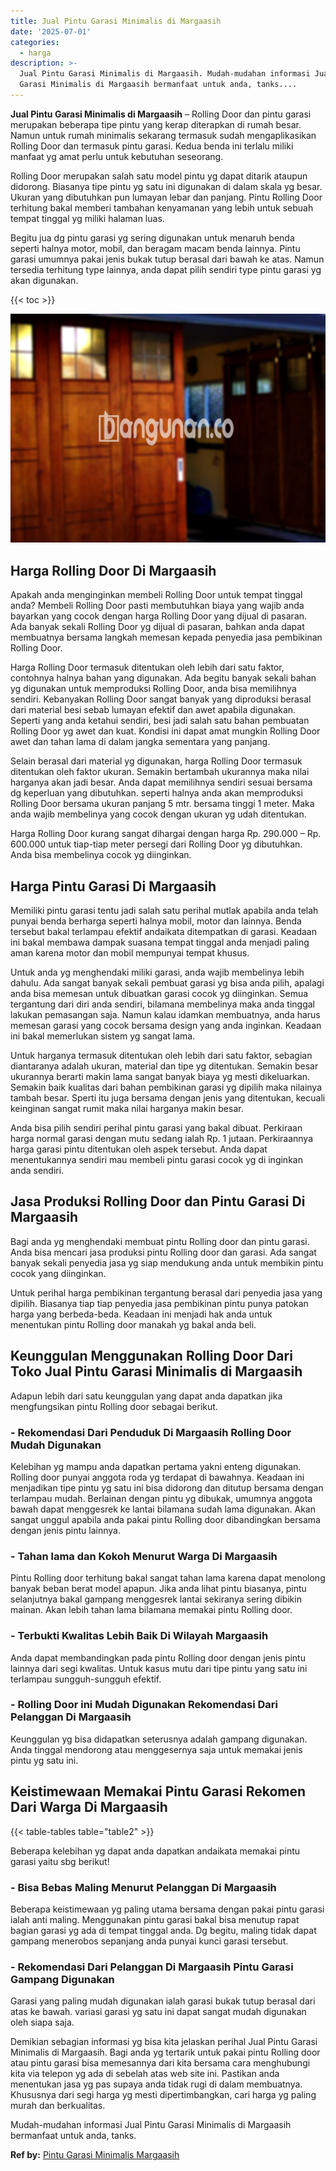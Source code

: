 ```yaml
---
title: Jual Pintu Garasi Minimalis di Margaasih
date: '2025-07-01'
categories:
  - harga
description: >-
  Jual Pintu Garasi Minimalis di Margaasih. Mudah-mudahan informasi Jual Pintu
  Garasi Minimalis di Margaasih bermanfaat untuk anda, tanks....
---
```


**Jual Pintu Garasi Minimalis di Margaasih** – Rolling Door dan pintu garasi merupakan beberapa tipe pintu yang kerap diterapkan di rumah besar. Namun untuk rumah minimalis sekarang termasuk sudah mengaplikasikan Rolling Door dan termasuk pintu garasi. Kedua benda ini terlalu miliki manfaat yg amat perlu untuk kebutuhan seseorang.

Rolling Door merupakan salah satu model pintu yg dapat ditarik ataupun didorong. Biasanya tipe pintu yg satu ini digunakan di dalam skala yg besar. Ukuran yang dibutuhkan pun lumayan lebar dan panjang. Pintu Rolling Door terhitung bakal memberi tambahan kenyamanan yang lebih untuk sebuah tempat tinggal yg miliki halaman luas.

Begitu jua dg pintu garasi yg sering digunakan untuk menaruh benda seperti halnya motor, mobil, dan beragam macam benda lainnya. Pintu garasi umumnya pakai jenis bukak tutup berasal dari bawah ke atas. Namun tersedia terhitung type lainnya, anda dapat pilih sendiri type pintu garasi yg akan digunakan.

{{< toc >}}

![Jual Pintu Garasi Minimalis di Margaasih](/images/pintu-garasi-24.png)

## Harga Rolling Door Di Margaasih

Apakah anda menginginkan membeli Rolling Door untuk tempat tinggal anda? Membeli Rolling Door pasti membutuhkan biaya yang wajib anda bayarkan yang cocok dengan harga Rolling Door yang dijual di pasaran. Ada banyak sekali Rolling Door yg dijual di pasaran, bahkan anda dapat membuatnya bersama langkah memesan kepada penyedia jasa pembikinan Rolling Door.

Harga Rolling Door termasuk ditentukan oleh lebih dari satu faktor, contohnya halnya bahan yang digunakan. Ada begitu banyak sekali bahan yg digunakan untuk memproduksi Rolling Door, anda bisa memilihnya sendiri. Kebanyakan Rolling Door sangat banyak yang diproduksi berasal dari material besi sebab lumayan efektif dan awet apabila digunakan. Seperti yang anda ketahui sendiri, besi jadi salah satu bahan pembuatan Rolling Door yg awet dan kuat. Kondisi ini dapat amat mungkin Rolling Door awet dan tahan lama di dalam jangka sementara yang panjang.

Selain berasal dari material yg digunakan, harga Rolling Door termasuk ditentukan oleh faktor ukuran. Semakin bertambah ukurannya maka nilai harganya akan jadi besar. Anda dapat memilihnya sendiri sesuai bersama dg keperluan yang dibutuhkan. seperti halnya anda akan memproduksi Rolling Door bersama ukuran panjang 5 mtr. bersama tinggi 1 meter. Maka anda wajib membelinya yang cocok dengan ukuran yg udah ditentukan.

Harga Rolling Door kurang sangat dihargai dengan harga Rp. 290.000 – Rp. 600.000 untuk tiap-tiap meter persegi dari Rolling Door yg dibutuhkan. Anda bisa membelinya cocok yg diinginkan.

## Harga Pintu Garasi Di Margaasih

Memiliki pintu garasi tentu jadi salah satu perihal mutlak apabila anda telah punyai benda berharga seperti halnya mobil, motor dan lainnya. Benda tersebut bakal terlampau efektif andaikata ditempatkan di garasi. Keadaan ini bakal membawa dampak suasana tempat tinggal anda menjadi paling aman karena motor dan mobil mempunyai tempat khusus.

Untuk anda yg menghendaki miliki garasi, anda wajib membelinya lebih dahulu. Ada sangat banyak sekali pembuat garasi yg bisa anda pilih, apalagi anda bisa memesan untuk dibuatkan garasi cocok yg diinginkan. Semua tergantung dari diri anda sendiri, bilamana membelinya maka anda tinggal lakukan pemasangan saja. Namun kalau idamkan membuatnya, anda harus memesan garasi yang cocok bersama design yang anda inginkan. Keadaan ini bakal memerlukan sistem yg sangat lama.

Untuk harganya termasuk ditentukan oleh lebih dari satu faktor, sebagian diantaranya adalah ukuran, material dan tipe yg ditentukan. Semakin besar ukurannya berarti makin lama sangat banyak biaya yg mesti dikeluarkan. Semakin baik kualitas dari bahan pembikinan garasi yg dipilih maka nilainya tambah besar. Sperti itu juga bersama dengan jenis yang ditentukan, kecuali keinginan sangat rumit maka nilai harganya makin besar.

Anda bisa pilih sendiri perihal pintu garasi yang bakal dibuat. Perkiraan harga normal garasi dengan mutu sedang ialah Rp. 1 jutaan. Perkiraannya harga garasi pintu ditentukan oleh aspek tersebut. Anda dapat menentukannya sendiri mau membeli pintu garasi cocok yg di inginkan anda sendiri.

## Jasa Produksi Rolling Door dan Pintu Garasi Di Margaasih

Bagi anda yg menghendaki membuat pintu Rolling door dan pintu garasi. Anda bisa mencari jasa produksi pintu Rolling door dan garasi. Ada sangat banyak sekali penyedia jasa yg siap mendukung anda untuk membikin pintu cocok yang diinginkan.

Untuk perihal harga pembikinan tergantung berasal dari penyedia jasa yang dipilih. Biasanya tiap tiap penyedia jasa pembikinan pintu punya patokan harga yang berbeda-beda. Keadaan ini menjadi hak anda untuk menentukan pintu Rolling door manakah yg bakal anda beli.

## Keunggulan Menggunakan Rolling Door Dari Toko Jual Pintu Garasi Minimalis di Margaasih

Adapun lebih dari satu keunggulan yang dapat anda dapatkan jika mengfungsikan pintu Rolling door sebagai berikut.

### \- Rekomendasi Dari Penduduk Di Margaasih Rolling Door Mudah Digunakan

Kelebihan yg mampu anda dapatkan pertama yakni enteng digunakan. Rolling door punyai anggota roda yg terdapat di bawahnya. Keadaan ini menjadikan tipe pintu yg satu ini bisa didorong dan ditutup bersama dengan terlampau mudah. Berlainan dengan pintu yg dibukak, umumnya anggota bawah dapat menggesrek ke lantai bilamana sudah lama digunakan. Akan sangat unggul apabila anda pakai pintu Rolling door dibandingkan bersama dengan jenis pintu lainnya.

### \- Tahan lama dan Kokoh Menurut Warga Di Margaasih

Pintu Rolling door terhitung bakal sangat tahan lama karena dapat menolong banyak beban berat model apapun. Jika anda lihat pintu biasanya, pintu selanjutnya bakal gampang menggesrek lantai sekiranya sering dibikin mainan. Akan lebih tahan lama bilamana memakai pintu Rolling door.

### \- Terbukti Kwalitas Lebih Baik Di Wilayah Margaasih

Anda dapat membandingkan pada pintu Rolling door dengan jenis pintu lainnya dari segi kwalitas. Untuk kasus mutu dari tipe pintu yang satu ini terlampau sungguh-sungguh efektif.

### \- Rolling Door ini Mudah Digunakan Rekomendasi Dari Pelanggan Di Margaasih

Keunggulan yg bisa didapatkan seterusnya adalah gampang digunakan. Anda tinggal mendorong atau menggesernya saja untuk memakai jenis pintu yg satu ini.

## Keistimewaan Memakai Pintu Garasi Rekomen Dari Warga Di Margaasih

{{< table-tables table="table2" >}}

Beberapa kelebihan yg dapat anda dapatkan andaikata memakai pintu garasi yaitu sbg berikut!

### \- Bisa Bebas Maling Menurut Pelanggan Di Margaasih

Beberapa keistimewaan yg paling utama bersama dengan pakai pintu garasi ialah anti maling. Menggunakan pintu garasi bakal bisa menutup rapat bagian garasi yg ada di tempat tinggal anda. Dg begitu, maling tidak dapat gampang menerobos sepanjang anda punyai kunci garasi tersebut.

### \- Rekomendasi Dari Pelanggan Di Margaasih Pintu Garasi Gampang Digunakan

Garasi yang paling mudah digunakan ialah garasi bukak tutup berasal dari atas ke bawah. variasi garasi yg satu ini dapat sangat mudah digunakan oleh siapa saja.

Demikian sebagian informasi yg bisa kita jelaskan perihal Jual Pintu Garasi Minimalis di Margaasih. Bagi anda yg tertarik untuk pakai pintu Rolling door atau pintu garasi bisa memesannya dari kita bersama cara menghubungi kita via telepon yg ada di sebelah atas web site ini. Pastikan anda menentukan jasa yg pas supaya anda tidak rugi di dalam membuatnya. Khususnya dari segi harga yg mesti dipertimbangkan, cari harga yg paling murah dan berkualitas.

Mudah-mudahan informasi Jual Pintu Garasi Minimalis di Margaasih bermanfaat untuk anda, tanks.

**Ref by:** [Pintu Garasi Minimalis Margaasih](https://id.wikipedia.org/wiki/Pintu)
